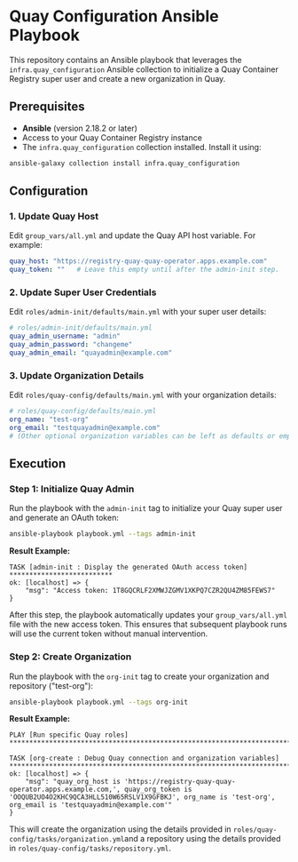 # Quay Configuration Ansible Playbook

This repository contains an Ansible playbook that leverages the
`infra.quay_configuration` Ansible collection to initialize a Quay Container Registry
super user and create a new organization in Quay.

## Prerequisites

- **Ansible** (version 2.18.2 or later)
- Access to your Quay Container Registry instance
- The `infra.quay_configuration` collection installed. Install it using:

```bash
ansible-galaxy collection install infra.quay_configuration
```


## Configuration

### 1. Update Quay Host

Edit `group_vars/all.yml` and update the Quay API host variable. For example:

```yaml
quay_host: "https://registry-quay-quay-operator.apps.example.com"
quay_token: ""   # Leave this empty until after the admin-init step.
```

### 2. Update Super User Credentials

Edit `roles/admin-init/defaults/main.yml` with your super user details:

```yaml
# roles/admin-init/defaults/main.yml
quay_admin_username: "admin"
quay_admin_password: "changeme"
quay_admin_email: "quayadmin@example.com"
```

### 3. Update Organization Details

Edit `roles/quay-config/defaults/main.yml` with your organization details:

```yaml
# roles/quay-config/defaults/main.yml
org_name: "test-org"
org_email: "testquayadmin@example.com"
# (Other optional organization variables can be left as defaults or empty)
```

## Execution

### Step 1: Initialize Quay Admin

Run the playbook with the `admin-init` tag to initialize your Quay super user and generate an OAuth token:

```bash
ansible-playbook playbook.yml --tags admin-init
```

**Result Example:**

```
TASK [admin-init : Display the generated OAuth access token] **************************
ok: [localhost] => {
    "msg": "Access token: 1T8GQCRLF2XMWJZGMV1XKPQ7CZR2QU4ZM85FEWS7"
}
```
After this step, the playbook automatically updates your `group_vars/all.yml` file with the new access token. This ensures that subsequent playbook runs will use the current token without manual intervention.


### Step 2: Create Organization

Run the playbook with the `org-init` tag to create your organization and repository ("test-org"):

```bash
ansible-playbook playbook.yml --tags org-init
```

**Result Example:**
```
PLAY [Run specific Quay roles] ************************************************************************************************************************************************

TASK [org-create : Debug Quay connection and organization variables] **********************************************************************************************************
ok: [localhost] => {
    "msg": "quay_org_host is 'https://registry-quay-quay-operator.apps.example.com,', quay_org_token is 'OOQUB2UO4O2KHC9QCA3HLL510W65RSLV1X9GFBKJ', org_name is 'test-org', org_email is 'testquayadmin@example.com'"
}
```

This will create the organization using the details provided in `roles/quay-config/tasks/organization.yml`and a repository using the details provided in `roles/quay-config/tasks/repository.yml`.
